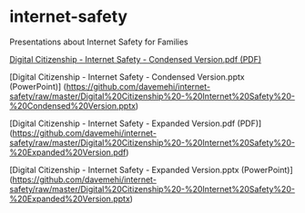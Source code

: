 # internet-safety
Presentations about Internet Safety for Families

[Digital Citizenship - Internet Safety - Condensed Version.pdf (PDF)](https://github.com/davemehi/internet-safety/raw/master/Digital%20Citizenship%20-%20Internet%20Safety%20-%20Condensed%20Version.pdf)

[Digital Citizenship - Internet Safety - Condensed Version.pptx (PowerPoint)] (https://github.com/davemehi/internet-safety/raw/master/Digital%20Citizenship%20-%20Internet%20Safety%20-%20Condensed%20Version.pptx)

[Digital Citizenship - Internet Safety - Expanded Version.pdf (PDF)] (https://github.com/davemehi/internet-safety/raw/master/Digital%20Citizenship%20-%20Internet%20Safety%20-%20Expanded%20Version.pdf)

[Digital Citizenship - Internet Safety - Expanded Version.pptx (PowerPoint)] (https://github.com/davemehi/internet-safety/raw/master/Digital%20Citizenship%20-%20Internet%20Safety%20-%20Expanded%20Version.pptx)
